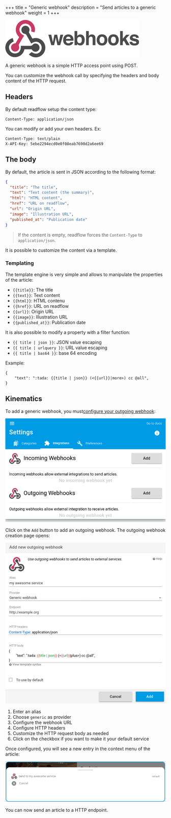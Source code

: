+++
title = "Generic webhook"
description = "Send articles to a generic webhook"
weight = 1
+++

![](images/webhook.png)

A generic webhook is a simple HTTP access point using POST.

You can customize the webhook call by specifying the headers and body content of the HTTP request.

## Headers

By default readflow setup the content type:

```http
Content-Type: application/json
```

You can modify or add your own headers. Ex:

```http
Content-Type: text/plain
X-API-Key: 5ebe2294ecd0e0f08eab7690d2a6ee69
```

## The body

By default, the article is sent in JSON according to the following format:

```json
{
  "title": "The title",
  "text": "Text content (the summary)",
  "html": "HTML content",
  "href": "URL on readflow",
  "url": "Origin URL",
  "image": "Illustration URL",
  "published_at": "Publication date"
}
```

> If the content is empty, readflow forces the `Content-Type` to `application/json`.

It is possible to customize the content via a template.

### Templating

The template engine is very simple and allows to manipulate the properties of the article:

- `{{title}}`: The title
- `{{text}}`: Text content
- `{{html}}`: HTML contenu
- `{{href}}`: URL on readflow
- `{{url}}`: Origin URL
- `{{image}}`: Illustration URL
- `{{published_at}}`: Publication date

It is also possible to modify a property with a filter function:

- `{{ title | json }}`: JSON value escaping
- `{{ title | urlquery }}`: URL value escaping
- `{{ title | bas64 }}`: base 64 encoding

Example:

```django
{
	"text": ":tada: {{title | json}} (<{{url}}|more>) cc @all",
}
```

## Kinematics

To add a generic webhook, you must[configure your outgoing webhook](https://readflow.app/settings/integrations):

![](../../incoming-webhook/integrations.png)

Click on the `Add` button to add an outgoing webhook.
The outgoing webhook creation page opens:

![](images/config.png)

1. Enter an alias
1. Choose `generic` as provider
1. Configure the webhook URL
1. Configure HTTP headers
1. Customize the HTTP request body as needed
1. Click on the checkbox if you want to make it your default service

Once configured, you will see a new entry in the context menu of the article:

![](images/send-to-webhook.png)

You can now send an article to a HTTP endpoint.
